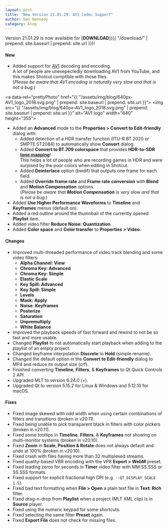 ```yaml
---
layout: post
title: "New Version 21.01.29: AV1 Codec Support"
author: Dan Dennedy
category: blog
---
```


Version 21.01.29 is now available for [**DOWNLOAD**]({{ "/download/" | prepend: site.baseurl | prepend: site.url }})!

#### New

- Added support for [AV1](https://research.mozilla.org/av1-media-codecs/) decoding and encoding.  
  A lot of people are unexepectedly downloading AV1 from YouTube, and this makes Shotcut comptible with those files.  
  (*Please be aware that AV1 encoding is naturally very slow and that is not a bug.*)

<a data-rel="prettyPhoto" href="{{ "/assets/img/blog/640px-AV1_logo_2018.svg.png" | prepend: site.baseurl | prepend: site.url }}">
<img src="{{ "/assets/img/blog/640px-AV1_logo_2018.svg.png" | prepend: site.baseurl | prepend: site.url }}"
alt="AV1 logo" width="640" height="355"></a>

- Added an **Advanced** mode to the **Properties > Convert to Edit-friendly** dialog with:
  - Added detection of a HDR transfer function (ITU-R BT.2020 or SMPTE ST2084) to automatically show **Convert** dialog.
  - Added **Convert to BT.709 colorspace** that provides **HDR-to-SDR [tone mapping](https://en.wikipedia.org/wiki/Tone_mapping)**!  
    This helps a lot of people who are recording games in HDR and were surpised by the poor colors when editing in Shotcut.
  - Added **Deinterlace** option (bwdif) that outputs one frame for each field.
  - Added **Override frame rate** and **Frame rate conversion** with **Blend** and **Motion Compensation** options.  
    (*Please be aware that **Motion Compensation** is very slow and that is not a bug.*)
- Added **Use Higher Performance Waveforms** to **Timeline** and **Keyframes** menus (default on).
- Added a red outline around the thumnbail of the currently opened **Playlist** item.
- Added video filter **Reduce Noise: Quantization**.
- Added **Color space** and **Color transfer** to **Properties > Video**.

#### Changes

- Improved multi-threaded performance of video track blending and some video filters:
  - **Alpha Channel: View**
  - **Chroma Key: Advanced**
  - **Chroma Key: Simple**
  - **Elastic Scale**
  - **Key Spill: Advanced**
  - **Key Spill: Simple**
  - **Levels**
  - **Mask: Apply**
  - **Noise: Keyframes**
  - **Posterize**
  - **Saturation**
  - **Unpremultiply**
  - **White Balance**
- Improved the playback speeds of fast forward and rewind to not be so fast and more usable.
- Changed **Playlist** to not automatically start playback when adding to the playlist of an empty project.
- Changed keyframe interpolation **Discrete** to **Hold** (simple rename).
- Changed the default option in the **Convert to Edit-friendly** dialog to MP4 and reduce its output size (crf).
- Finished converting **Timeline**, **Filters**, & **Keyframes** to Qt Quick Controls 2 API.
- Upgraded MLT to version 6.24.0 (+).
- Upgraded Qt to version 5.15.2 for Linux & Windows and 5.12.10 for macOS.

#### Fixes

- Fixed image skewed with odd width when using certain combinations of filters and transitions (broken in v20.11).
- Fixed being unable to pick transparent black in filters with color pickers (broken in v20.11).
- Fixed some tooltips in **Timeline**, **Filters**, &amp; **Keyframes** not showing on multi-monitor systems (broken in v20.10).
- Fixed **Zoom** in **Scale, Position & Rotate** does not always default and undo at 100% (broken in v20.10).
- Fixed crash with files having more than 32 multiplexed streams.
- Fixed quality-based VBR encoding with the VP8 **Export > WebM** preset.
- Fixed leading zeros for seconds in **Timer** video filter with MM:SS.SSS or SS.SSS formats.
- Fixed support for explicit fractional high DPI (e.g. `--QT_DISPLAY_SCALE 1.5`).
- Fixed bad text formatting when **File > Open** a plain text file in **Text: Rich** filter.
- Fixed drag-n-drop from **Playlist** when a project (MLT XML clip) is in **Source** player.
- Fixed using the numeric keypad for some shortcuts.
- Fixed selecting the same filter **Preset** again.
- Fixed **Export File** does not check for missing files.
